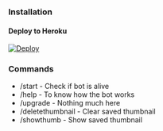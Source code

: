 
### Installation


#### Deploy to Heroku

[![Deploy](https://www.herokucdn.com/deploy/button.svg)](https://www.heroku.com/deploy?template=https://github.com/Boburjon04/uploader0404)



### Commands

* /start             - Check if bot is alive
* /help              - To know how the bot works
* /upgrade           - Nothing much here
* /deletethumbnail   - Clear saved thumbnail
* /showthumb         - Show saved thumbnail
